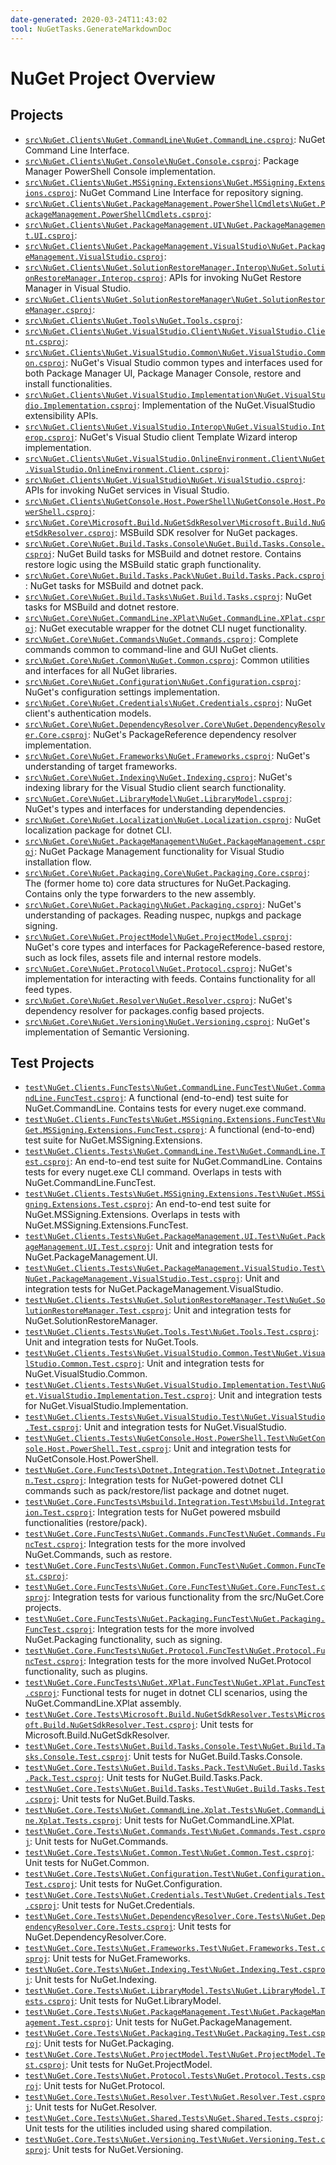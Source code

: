 ```yaml
---
date-generated: 2020-03-24T11:43:02
tool: NuGetTasks.GenerateMarkdownDoc
---
```




# NuGet Project Overview




## Projects


- [`src\NuGet.Clients\NuGet.CommandLine\NuGet.CommandLine.csproj`](https://github.com/NuGet/NuGet.Client/tree/dev/src/NuGet.Clients/NuGet.CommandLine/NuGet.CommandLine.csproj): NuGet Command Line Interface.
- [`src\NuGet.Clients\NuGet.Console\NuGet.Console.csproj`](https://github.com/NuGet/NuGet.Client/tree/dev/src/NuGet.Clients/NuGet.Console/NuGet.Console.csproj): Package Manager PowerShell Console implementation.
- [`src\NuGet.Clients\NuGet.MSSigning.Extensions\NuGet.MSSigning.Extensions.csproj`](https://github.com/NuGet/NuGet.Client/tree/dev/src/NuGet.Clients/NuGet.MSSigning.Extensions/NuGet.MSSigning.Extensions.csproj): NuGet Command Line Interface for repository signing.
- [`src\NuGet.Clients\NuGet.PackageManagement.PowerShellCmdlets\NuGet.PackageManagement.PowerShellCmdlets.csproj`](https://github.com/NuGet/NuGet.Client/tree/dev/src/NuGet.Clients/NuGet.PackageManagement.PowerShellCmdlets/NuGet.PackageManagement.PowerShellCmdlets.csproj): 
- [`src\NuGet.Clients\NuGet.PackageManagement.UI\NuGet.PackageManagement.UI.csproj`](https://github.com/NuGet/NuGet.Client/tree/dev/src/NuGet.Clients/NuGet.PackageManagement.UI/NuGet.PackageManagement.UI.csproj): 
- [`src\NuGet.Clients\NuGet.PackageManagement.VisualStudio\NuGet.PackageManagement.VisualStudio.csproj`](https://github.com/NuGet/NuGet.Client/tree/dev/src/NuGet.Clients/NuGet.PackageManagement.VisualStudio/NuGet.PackageManagement.VisualStudio.csproj): 
- [`src\NuGet.Clients\NuGet.SolutionRestoreManager.Interop\NuGet.SolutionRestoreManager.Interop.csproj`](https://github.com/NuGet/NuGet.Client/tree/dev/src/NuGet.Clients/NuGet.SolutionRestoreManager.Interop/NuGet.SolutionRestoreManager.Interop.csproj): APIs for invoking NuGet Restore Manager in Visual Studio.
- [`src\NuGet.Clients\NuGet.SolutionRestoreManager\NuGet.SolutionRestoreManager.csproj`](https://github.com/NuGet/NuGet.Client/tree/dev/src/NuGet.Clients/NuGet.SolutionRestoreManager/NuGet.SolutionRestoreManager.csproj): 
- [`src\NuGet.Clients\NuGet.Tools\NuGet.Tools.csproj`](https://github.com/NuGet/NuGet.Client/tree/dev/src/NuGet.Clients/NuGet.Tools/NuGet.Tools.csproj): 
- [`src\NuGet.Clients\NuGet.VisualStudio.Client\NuGet.VisualStudio.Client.csproj`](https://github.com/NuGet/NuGet.Client/tree/dev/src/NuGet.Clients/NuGet.VisualStudio.Client/NuGet.VisualStudio.Client.csproj): 
- [`src\NuGet.Clients\NuGet.VisualStudio.Common\NuGet.VisualStudio.Common.csproj`](https://github.com/NuGet/NuGet.Client/tree/dev/src/NuGet.Clients/NuGet.VisualStudio.Common/NuGet.VisualStudio.Common.csproj): NuGet's Visual Studio common types and interfaces used for both Package Manager UI, Package Manager Console, restore and install functionalities.
- [`src\NuGet.Clients\NuGet.VisualStudio.Implementation\NuGet.VisualStudio.Implementation.csproj`](https://github.com/NuGet/NuGet.Client/tree/dev/src/NuGet.Clients/NuGet.VisualStudio.Implementation/NuGet.VisualStudio.Implementation.csproj): Implementation of the NuGet.VisualStudio extensibility APIs.
- [`src\NuGet.Clients\NuGet.VisualStudio.Interop\NuGet.VisualStudio.Interop.csproj`](https://github.com/NuGet/NuGet.Client/tree/dev/src/NuGet.Clients/NuGet.VisualStudio.Interop/NuGet.VisualStudio.Interop.csproj): NuGet's Visual Studio client Template Wizard interop implementation.
- [`src\NuGet.Clients\NuGet.VisualStudio.OnlineEnvironment.Client\NuGet.VisualStudio.OnlineEnvironment.Client.csproj`](https://github.com/NuGet/NuGet.Client/tree/dev/src/NuGet.Clients/NuGet.VisualStudio.OnlineEnvironment.Client/NuGet.VisualStudio.OnlineEnvironment.Client.csproj): 
- [`src\NuGet.Clients\NuGet.VisualStudio\NuGet.VisualStudio.csproj`](https://github.com/NuGet/NuGet.Client/tree/dev/src/NuGet.Clients/NuGet.VisualStudio/NuGet.VisualStudio.csproj): APIs for invoking NuGet services in Visual Studio.
- [`src\NuGet.Clients\NuGetConsole.Host.PowerShell\NuGetConsole.Host.PowerShell.csproj`](https://github.com/NuGet/NuGet.Client/tree/dev/src/NuGet.Clients/NuGetConsole.Host.PowerShell/NuGetConsole.Host.PowerShell.csproj): 
- [`src\NuGet.Core\Microsoft.Build.NuGetSdkResolver\Microsoft.Build.NuGetSdkResolver.csproj`](https://github.com/NuGet/NuGet.Client/tree/dev/src/NuGet.Core/Microsoft.Build.NuGetSdkResolver/Microsoft.Build.NuGetSdkResolver.csproj): MSBuild SDK resolver for NuGet packages.
- [`src\NuGet.Core\NuGet.Build.Tasks.Console\NuGet.Build.Tasks.Console.csproj`](https://github.com/NuGet/NuGet.Client/tree/dev/src/NuGet.Core/NuGet.Build.Tasks.Console/NuGet.Build.Tasks.Console.csproj): NuGet Build tasks for MSBuild and dotnet restore. Contains restore logic using the MSBuild static graph functionality.
- [`src\NuGet.Core\NuGet.Build.Tasks.Pack\NuGet.Build.Tasks.Pack.csproj`](https://github.com/NuGet/NuGet.Client/tree/dev/src/NuGet.Core/NuGet.Build.Tasks.Pack/NuGet.Build.Tasks.Pack.csproj): NuGet tasks for MSBuild and dotnet pack.
- [`src\NuGet.Core\NuGet.Build.Tasks\NuGet.Build.Tasks.csproj`](https://github.com/NuGet/NuGet.Client/tree/dev/src/NuGet.Core/NuGet.Build.Tasks/NuGet.Build.Tasks.csproj): NuGet tasks for MSBuild and dotnet restore.
- [`src\NuGet.Core\NuGet.CommandLine.XPlat\NuGet.CommandLine.XPlat.csproj`](https://github.com/NuGet/NuGet.Client/tree/dev/src/NuGet.Core/NuGet.CommandLine.XPlat/NuGet.CommandLine.XPlat.csproj): NuGet executable wrapper for the dotnet CLI nuget functionality.
- [`src\NuGet.Core\NuGet.Commands\NuGet.Commands.csproj`](https://github.com/NuGet/NuGet.Client/tree/dev/src/NuGet.Core/NuGet.Commands/NuGet.Commands.csproj): Complete commands common to command-line and GUI NuGet clients.
- [`src\NuGet.Core\NuGet.Common\NuGet.Common.csproj`](https://github.com/NuGet/NuGet.Client/tree/dev/src/NuGet.Core/NuGet.Common/NuGet.Common.csproj): Common utilities and interfaces for all NuGet libraries.
- [`src\NuGet.Core\NuGet.Configuration\NuGet.Configuration.csproj`](https://github.com/NuGet/NuGet.Client/tree/dev/src/NuGet.Core/NuGet.Configuration/NuGet.Configuration.csproj): NuGet's configuration settings implementation.
- [`src\NuGet.Core\NuGet.Credentials\NuGet.Credentials.csproj`](https://github.com/NuGet/NuGet.Client/tree/dev/src/NuGet.Core/NuGet.Credentials/NuGet.Credentials.csproj): NuGet client's authentication models.
- [`src\NuGet.Core\NuGet.DependencyResolver.Core\NuGet.DependencyResolver.Core.csproj`](https://github.com/NuGet/NuGet.Client/tree/dev/src/NuGet.Core/NuGet.DependencyResolver.Core/NuGet.DependencyResolver.Core.csproj): NuGet's PackageReference dependency resolver implementation.
- [`src\NuGet.Core\NuGet.Frameworks\NuGet.Frameworks.csproj`](https://github.com/NuGet/NuGet.Client/tree/dev/src/NuGet.Core/NuGet.Frameworks/NuGet.Frameworks.csproj): NuGet's understanding of target frameworks.
- [`src\NuGet.Core\NuGet.Indexing\NuGet.Indexing.csproj`](https://github.com/NuGet/NuGet.Client/tree/dev/src/NuGet.Core/NuGet.Indexing/NuGet.Indexing.csproj): NuGet's indexing library for the Visual Studio client search functionality.
- [`src\NuGet.Core\NuGet.LibraryModel\NuGet.LibraryModel.csproj`](https://github.com/NuGet/NuGet.Client/tree/dev/src/NuGet.Core/NuGet.LibraryModel/NuGet.LibraryModel.csproj): NuGet's types and interfaces for understanding dependencies.
- [`src\NuGet.Core\NuGet.Localization\NuGet.Localization.csproj`](https://github.com/NuGet/NuGet.Client/tree/dev/src/NuGet.Core/NuGet.Localization/NuGet.Localization.csproj): NuGet localization package for dotnet CLI.
- [`src\NuGet.Core\NuGet.PackageManagement\NuGet.PackageManagement.csproj`](https://github.com/NuGet/NuGet.Client/tree/dev/src/NuGet.Core/NuGet.PackageManagement/NuGet.PackageManagement.csproj): NuGet Package Management functionality for Visual Studio installation flow.
- [`src\NuGet.Core\NuGet.Packaging.Core\NuGet.Packaging.Core.csproj`](https://github.com/NuGet/NuGet.Client/tree/dev/src/NuGet.Core/NuGet.Packaging.Core/NuGet.Packaging.Core.csproj): The (former home to) core data structures for NuGet.Packaging. Contains only the type forwarders to the new assembly.
- [`src\NuGet.Core\NuGet.Packaging\NuGet.Packaging.csproj`](https://github.com/NuGet/NuGet.Client/tree/dev/src/NuGet.Core/NuGet.Packaging/NuGet.Packaging.csproj): NuGet's understanding of packages. Reading nuspec, nupkgs and package signing.
- [`src\NuGet.Core\NuGet.ProjectModel\NuGet.ProjectModel.csproj`](https://github.com/NuGet/NuGet.Client/tree/dev/src/NuGet.Core/NuGet.ProjectModel/NuGet.ProjectModel.csproj): NuGet's core types and interfaces for PackageReference-based restore, such as lock files, assets file and internal restore models.
- [`src\NuGet.Core\NuGet.Protocol\NuGet.Protocol.csproj`](https://github.com/NuGet/NuGet.Client/tree/dev/src/NuGet.Core/NuGet.Protocol/NuGet.Protocol.csproj): NuGet's implementation for interacting with feeds. Contains functionality for all feed types.
- [`src\NuGet.Core\NuGet.Resolver\NuGet.Resolver.csproj`](https://github.com/NuGet/NuGet.Client/tree/dev/src/NuGet.Core/NuGet.Resolver/NuGet.Resolver.csproj): NuGet's dependency resolver for packages.config based projects.
- [`src\NuGet.Core\NuGet.Versioning\NuGet.Versioning.csproj`](https://github.com/NuGet/NuGet.Client/tree/dev/src/NuGet.Core/NuGet.Versioning/NuGet.Versioning.csproj): NuGet's implementation of Semantic Versioning.


## Test Projects


- [`test\NuGet.Clients.FuncTests\NuGet.CommandLine.FuncTest\NuGet.CommandLine.FuncTest.csproj`](https://github.com/NuGet/NuGet.Client/tree/dev/test/NuGet.Clients.FuncTests/NuGet.CommandLine.FuncTest/NuGet.CommandLine.FuncTest.csproj): A functional (end-to-end) test suite for NuGet.CommandLine. Contains tests for every nuget.exe command.
- [`test\NuGet.Clients.FuncTests\NuGet.MSSigning.Extensions.FuncTest\NuGet.MSSigning.Extensions.FuncTest.csproj`](https://github.com/NuGet/NuGet.Client/tree/dev/test/NuGet.Clients.FuncTests/NuGet.MSSigning.Extensions.FuncTest/NuGet.MSSigning.Extensions.FuncTest.csproj): A functional (end-to-end) test suite for NuGet.MSSigning.Extensions.
- [`test\NuGet.Clients.Tests\NuGet.CommandLine.Test\NuGet.CommandLine.Test.csproj`](https://github.com/NuGet/NuGet.Client/tree/dev/test/NuGet.Clients.Tests/NuGet.CommandLine.Test/NuGet.CommandLine.Test.csproj): An end-to-end test suite for NuGet.CommandLine. Contains tests for every nuget.exe CLI command. Overlaps in tests with NuGet.CommandLine.FuncTest.
- [`test\NuGet.Clients.Tests\NuGet.MSSigning.Extensions.Test\NuGet.MSSigning.Extensions.Test.csproj`](https://github.com/NuGet/NuGet.Client/tree/dev/test/NuGet.Clients.Tests/NuGet.MSSigning.Extensions.Test/NuGet.MSSigning.Extensions.Test.csproj): An end-to-end test suite for NuGet.MSSigning.Extensions. Overlaps in tests with NuGet.MSSigning.Extensions.FuncTest.
- [`test\NuGet.Clients.Tests\NuGet.PackageManagement.UI.Test\NuGet.PackageManagement.UI.Test.csproj`](https://github.com/NuGet/NuGet.Client/tree/dev/test/NuGet.Clients.Tests/NuGet.PackageManagement.UI.Test/NuGet.PackageManagement.UI.Test.csproj): Unit and integration tests for NuGet.PackageManagement.UI.
- [`test\NuGet.Clients.Tests\NuGet.PackageManagement.VisualStudio.Test\NuGet.PackageManagement.VisualStudio.Test.csproj`](https://github.com/NuGet/NuGet.Client/tree/dev/test/NuGet.Clients.Tests/NuGet.PackageManagement.VisualStudio.Test/NuGet.PackageManagement.VisualStudio.Test.csproj): Unit and integration tests for NuGet.PackageManagement.VisualStudio.
- [`test\NuGet.Clients.Tests\NuGet.SolutionRestoreManager.Test\NuGet.SolutionRestoreManager.Test.csproj`](https://github.com/NuGet/NuGet.Client/tree/dev/test/NuGet.Clients.Tests/NuGet.SolutionRestoreManager.Test/NuGet.SolutionRestoreManager.Test.csproj): Unit and integration tests for NuGet.SolutionRestoreManager.
- [`test\NuGet.Clients.Tests\NuGet.Tools.Test\NuGet.Tools.Test.csproj`](https://github.com/NuGet/NuGet.Client/tree/dev/test/NuGet.Clients.Tests/NuGet.Tools.Test/NuGet.Tools.Test.csproj): Unit and integration tests for NuGet.Tools.
- [`test\NuGet.Clients.Tests\NuGet.VisualStudio.Common.Test\NuGet.VisualStudio.Common.Test.csproj`](https://github.com/NuGet/NuGet.Client/tree/dev/test/NuGet.Clients.Tests/NuGet.VisualStudio.Common.Test/NuGet.VisualStudio.Common.Test.csproj): Unit and integration tests for NuGet.VisualStudio.Common.
- [`test\NuGet.Clients.Tests\NuGet.VisualStudio.Implementation.Test\NuGet.VisualStudio.Implementation.Test.csproj`](https://github.com/NuGet/NuGet.Client/tree/dev/test/NuGet.Clients.Tests/NuGet.VisualStudio.Implementation.Test/NuGet.VisualStudio.Implementation.Test.csproj): Unit and integration tests for NuGet.VisualStudio.Implementation.
- [`test\NuGet.Clients.Tests\NuGet.VisualStudio.Test\NuGet.VisualStudio.Test.csproj`](https://github.com/NuGet/NuGet.Client/tree/dev/test/NuGet.Clients.Tests/NuGet.VisualStudio.Test/NuGet.VisualStudio.Test.csproj): Unit and integration tests for NuGet.VisualStudio.
- [`test\NuGet.Clients.Tests\NuGetConsole.Host.PowerShell.Test\NuGetConsole.Host.PowerShell.Test.csproj`](https://github.com/NuGet/NuGet.Client/tree/dev/test/NuGet.Clients.Tests/NuGetConsole.Host.PowerShell.Test/NuGetConsole.Host.PowerShell.Test.csproj): Unit and integration tests for NuGetConsole.Host.PowerShell.
- [`test\NuGet.Core.FuncTests\Dotnet.Integration.Test\Dotnet.Integration.Test.csproj`](https://github.com/NuGet/NuGet.Client/tree/dev/test/NuGet.Core.FuncTests/Dotnet.Integration.Test/Dotnet.Integration.Test.csproj): Integration tests for NuGet-powered dotnet CLI commands such as pack/restore/list package and dotnet nuget.
- [`test\NuGet.Core.FuncTests\Msbuild.Integration.Test\Msbuild.Integration.Test.csproj`](https://github.com/NuGet/NuGet.Client/tree/dev/test/NuGet.Core.FuncTests/Msbuild.Integration.Test/Msbuild.Integration.Test.csproj): Integration tests for NuGet powered msbuild functionalities (restore/pack).
- [`test\NuGet.Core.FuncTests\NuGet.Commands.FuncTest\NuGet.Commands.FuncTest.csproj`](https://github.com/NuGet/NuGet.Client/tree/dev/test/NuGet.Core.FuncTests/NuGet.Commands.FuncTest/NuGet.Commands.FuncTest.csproj): Integration tests for the more involved NuGet.Commands, such as restore.
- [`test\NuGet.Core.FuncTests\NuGet.Common.FuncTest\NuGet.Common.FuncTest.csproj`](https://github.com/NuGet/NuGet.Client/tree/dev/test/NuGet.Core.FuncTests/NuGet.Common.FuncTest/NuGet.Common.FuncTest.csproj): 
- [`test\NuGet.Core.FuncTests\NuGet.Core.FuncTest\NuGet.Core.FuncTest.csproj`](https://github.com/NuGet/NuGet.Client/tree/dev/test/NuGet.Core.FuncTests/NuGet.Core.FuncTest/NuGet.Core.FuncTest.csproj): Integration tests for various functionality from the src/NuGet.Core projects.
- [`test\NuGet.Core.FuncTests\NuGet.Packaging.FuncTest\NuGet.Packaging.FuncTest.csproj`](https://github.com/NuGet/NuGet.Client/tree/dev/test/NuGet.Core.FuncTests/NuGet.Packaging.FuncTest/NuGet.Packaging.FuncTest.csproj): Integration tests for the more involved NuGet.Packaging functionality, such as signing.
- [`test\NuGet.Core.FuncTests\NuGet.Protocol.FuncTest\NuGet.Protocol.FuncTest.csproj`](https://github.com/NuGet/NuGet.Client/tree/dev/test/NuGet.Core.FuncTests/NuGet.Protocol.FuncTest/NuGet.Protocol.FuncTest.csproj): Integration tests for the more involved NuGet.Protocol functionality, such as plugins.
- [`test\NuGet.Core.FuncTests\NuGet.XPlat.FuncTest\NuGet.XPlat.FuncTest.csproj`](https://github.com/NuGet/NuGet.Client/tree/dev/test/NuGet.Core.FuncTests/NuGet.XPlat.FuncTest/NuGet.XPlat.FuncTest.csproj): Functional tests for nuget in dotnet CLI scenarios, using the NuGet.CommandLine.XPlat assembly.
- [`test\NuGet.Core.Tests\Microsoft.Build.NuGetSdkResolver.Tests\Microsoft.Build.NuGetSdkResolver.Test.csproj`](https://github.com/NuGet/NuGet.Client/tree/dev/test/NuGet.Core.Tests/Microsoft.Build.NuGetSdkResolver.Tests/Microsoft.Build.NuGetSdkResolver.Test.csproj): Unit tests for Microsoft.Build.NuGetSdkResolver.
- [`test\NuGet.Core.Tests\NuGet.Build.Tasks.Console.Test\NuGet.Build.Tasks.Console.Test.csproj`](https://github.com/NuGet/NuGet.Client/tree/dev/test/NuGet.Core.Tests/NuGet.Build.Tasks.Console.Test/NuGet.Build.Tasks.Console.Test.csproj): Unit tests for NuGet.Build.Tasks.Console.
- [`test\NuGet.Core.Tests\NuGet.Build.Tasks.Pack.Test\NuGet.Build.Tasks.Pack.Test.csproj`](https://github.com/NuGet/NuGet.Client/tree/dev/test/NuGet.Core.Tests/NuGet.Build.Tasks.Pack.Test/NuGet.Build.Tasks.Pack.Test.csproj): Unit tests for NuGet.Build.Tasks.Pack.
- [`test\NuGet.Core.Tests\NuGet.Build.Tasks.Test\NuGet.Build.Tasks.Test.csproj`](https://github.com/NuGet/NuGet.Client/tree/dev/test/NuGet.Core.Tests/NuGet.Build.Tasks.Test/NuGet.Build.Tasks.Test.csproj): Unit tests for NuGet.Build.Tasks.
- [`test\NuGet.Core.Tests\NuGet.CommandLine.Xplat.Tests\NuGet.CommandLine.Xplat.Tests.csproj`](https://github.com/NuGet/NuGet.Client/tree/dev/test/NuGet.Core.Tests/NuGet.CommandLine.Xplat.Tests/NuGet.CommandLine.Xplat.Tests.csproj): Unit tests for NuGet.CommandLine.XPlat.
- [`test\NuGet.Core.Tests\NuGet.Commands.Test\NuGet.Commands.Test.csproj`](https://github.com/NuGet/NuGet.Client/tree/dev/test/NuGet.Core.Tests/NuGet.Commands.Test/NuGet.Commands.Test.csproj): Unit tests for NuGet.Commands.
- [`test\NuGet.Core.Tests\NuGet.Common.Test\NuGet.Common.Test.csproj`](https://github.com/NuGet/NuGet.Client/tree/dev/test/NuGet.Core.Tests/NuGet.Common.Test/NuGet.Common.Test.csproj): Unit tests for NuGet.Common.
- [`test\NuGet.Core.Tests\NuGet.Configuration.Test\NuGet.Configuration.Test.csproj`](https://github.com/NuGet/NuGet.Client/tree/dev/test/NuGet.Core.Tests/NuGet.Configuration.Test/NuGet.Configuration.Test.csproj): Unit tests for NuGet.Configuration.
- [`test\NuGet.Core.Tests\NuGet.Credentials.Test\NuGet.Credentials.Test.csproj`](https://github.com/NuGet/NuGet.Client/tree/dev/test/NuGet.Core.Tests/NuGet.Credentials.Test/NuGet.Credentials.Test.csproj): Unit tests for NuGet.Credentials.
- [`test\NuGet.Core.Tests\NuGet.DependencyResolver.Core.Tests\NuGet.DependencyResolver.Core.Tests.csproj`](https://github.com/NuGet/NuGet.Client/tree/dev/test/NuGet.Core.Tests/NuGet.DependencyResolver.Core.Tests/NuGet.DependencyResolver.Core.Tests.csproj): Unit tests for NuGet.DependencyResolver.Core.
- [`test\NuGet.Core.Tests\NuGet.Frameworks.Test\NuGet.Frameworks.Test.csproj`](https://github.com/NuGet/NuGet.Client/tree/dev/test/NuGet.Core.Tests/NuGet.Frameworks.Test/NuGet.Frameworks.Test.csproj): Unit tests for NuGet.Frameworks.
- [`test\NuGet.Core.Tests\NuGet.Indexing.Test\NuGet.Indexing.Test.csproj`](https://github.com/NuGet/NuGet.Client/tree/dev/test/NuGet.Core.Tests/NuGet.Indexing.Test/NuGet.Indexing.Test.csproj): Unit tests for NuGet.Indexing.
- [`test\NuGet.Core.Tests\NuGet.LibraryModel.Tests\NuGet.LibraryModel.Tests.csproj`](https://github.com/NuGet/NuGet.Client/tree/dev/test/NuGet.Core.Tests/NuGet.LibraryModel.Tests/NuGet.LibraryModel.Tests.csproj): Unit tests for NuGet.LibraryModel.
- [`test\NuGet.Core.Tests\NuGet.PackageManagement.Test\NuGet.PackageManagement.Test.csproj`](https://github.com/NuGet/NuGet.Client/tree/dev/test/NuGet.Core.Tests/NuGet.PackageManagement.Test/NuGet.PackageManagement.Test.csproj): Unit tests for NuGet.PackageManagement.
- [`test\NuGet.Core.Tests\NuGet.Packaging.Test\NuGet.Packaging.Test.csproj`](https://github.com/NuGet/NuGet.Client/tree/dev/test/NuGet.Core.Tests/NuGet.Packaging.Test/NuGet.Packaging.Test.csproj): Unit tests for NuGet.Packaging.
- [`test\NuGet.Core.Tests\NuGet.ProjectModel.Test\NuGet.ProjectModel.Test.csproj`](https://github.com/NuGet/NuGet.Client/tree/dev/test/NuGet.Core.Tests/NuGet.ProjectModel.Test/NuGet.ProjectModel.Test.csproj): Unit tests for NuGet.ProjectModel.
- [`test\NuGet.Core.Tests\NuGet.Protocol.Tests\NuGet.Protocol.Tests.csproj`](https://github.com/NuGet/NuGet.Client/tree/dev/test/NuGet.Core.Tests/NuGet.Protocol.Tests/NuGet.Protocol.Tests.csproj): Unit tests for NuGet.Protocol.
- [`test\NuGet.Core.Tests\NuGet.Resolver.Test\NuGet.Resolver.Test.csproj`](https://github.com/NuGet/NuGet.Client/tree/dev/test/NuGet.Core.Tests/NuGet.Resolver.Test/NuGet.Resolver.Test.csproj): Unit tests for NuGet.Resolver.
- [`test\NuGet.Core.Tests\NuGet.Shared.Tests\NuGet.Shared.Tests.csproj`](https://github.com/NuGet/NuGet.Client/tree/dev/test/NuGet.Core.Tests/NuGet.Shared.Tests/NuGet.Shared.Tests.csproj): Unit tests for the utilities included using shared compilation.
- [`test\NuGet.Core.Tests\NuGet.Versioning.Test\NuGet.Versioning.Test.csproj`](https://github.com/NuGet/NuGet.Client/tree/dev/test/NuGet.Core.Tests/NuGet.Versioning.Test/NuGet.Versioning.Test.csproj): Unit tests for NuGet.Versioning.
